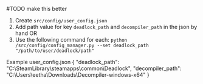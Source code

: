 #TODO make this better

1. Create `src/config/user_config.json`
2. Add path value for key `deadlock_path` and `decompiler_path` in the json by hand
OR
2. Use the following command for each: `python /src/config/config_manager.py --set deadlock_path "/path/to/user/deadlock/path"`

Example user_config.json
{
    "deadlock_path": "C:\\SteamLibrary\\steamapps\\common\\Deadlock",
    "decompiler_path": "C:\\Users\\eetha\\Downloads\\Decompiler-windows-x64"
}